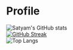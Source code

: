 # Profile

![Satyam's GitHub stats](https://github-readme-stats.vercel.app/api?username=satyamsingh07&theme=onedark&count_private=true&show_icons=true)
<br />
[![GitHub Streak](https://github-readme-streak-stats.herokuapp.com?user=satyamsingh07&theme=onedark)](https://git.io/streak-stats)
<br />
![Top Langs](https://github-readme-stats.vercel.app/api/top-langs/?username=satyamsingh07&langs_count=10&layout=compact&theme=onedark)


